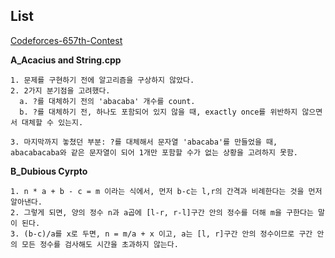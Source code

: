 List
-----

[Codeforces-657th-Contest](https://codeforces.com/contest/1379)

**A_Acacius and String.cpp**
```
1. 문제를 구현하기 전에 알고리즘을 구상하지 않았다.
2. 2가지 분기점을 고려했다.
  a. ?를 대체하기 전의 'abacaba' 개수를 count.
  b. ?를 대체하기 전, 하나도 포함되어 있지 않을 때, exactly once를 위반하지 않으면서 대체할 수 있는지.

3. 마지막까지 놓쳤던 부분: ?를 대체해서 문자열 'abacaba'를 만들었을 때, abacabacaba와 같은 문자열이 되어 1개만 포함할 수가 없는 상황을 고려하지 못함.
```

**B_Dubious Cyrpto**
```
1. n * a + b - c = m 이라는 식에서, 먼저 b-c는 l,r의 간격과 비례한다는 것을 먼저 알아낸다.
2. 그렇게 되면, 양의 정수 n과 a곱에 [l-r, r-l]구간 안의 정수를 더해 m을 구한다는 말이 된다.
3. (b-c)/a를 x로 두면, n = m/a + x 이고, a는 [l, r]구간 안의 정수이므로 구간 안의 모든 정수를 검사해도 시간을 초과하지 않는다. 
```
